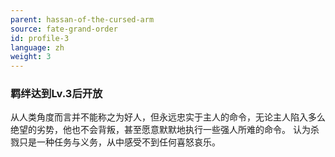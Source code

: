 ```yaml
---
parent: hassan-of-the-cursed-arm
source: fate-grand-order
id: profile-3
language: zh
weight: 3
---
```


### 羁绊达到Lv.3后开放

从人类角度而言并不能称之为好人，但永远忠实于主人的命令，无论主人陷入多么绝望的劣势，他也不会背叛，甚至愿意默默地执行一些强人所难的命令。
认为杀戮只是一种任务与义务，从中感受不到任何喜怒哀乐。
